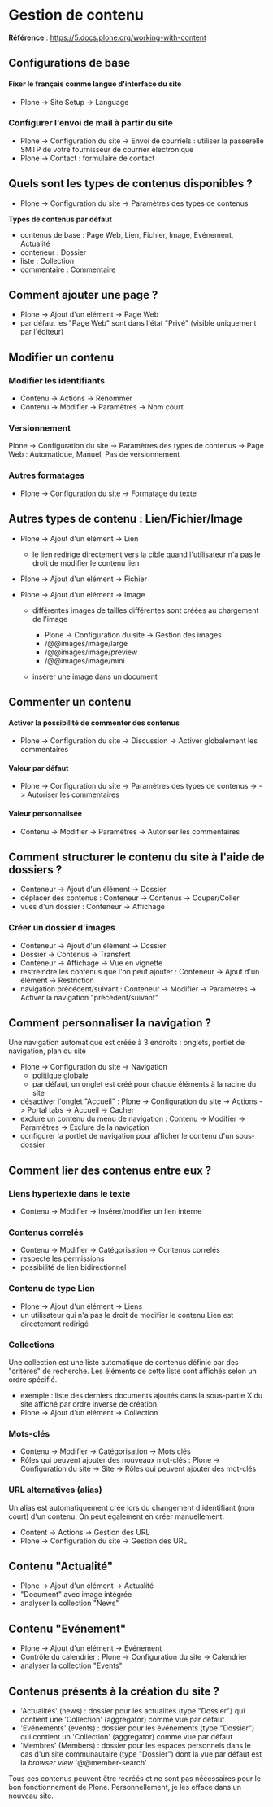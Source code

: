 Gestion de contenu
============================

**Référence** : <https://5.docs.plone.org/working-with-content>

Configurations de base
----------------------

#### Fixer le français comme langue d'interface du site

- Plone -> Site Setup -> Language

### Configurer l'envoi de mail à partir du site

- Plone -> Configuration du site -> Envoi de courriels : utiliser la passerelle SMTP de votre fournisseur de courrier électronique
- Plone -> Contact : formulaire de contact

Quels sont les types de contenus disponibles ?
----------------------------------------------

- Plone -> Configuration du site -> Paramètres des types de contenus

**Types de contenus par défaut**

- contenus de base : Page Web, Lien, Fichier, Image, Evénement, Actualité
- conteneur : Dossier
- liste : Collection
- commentaire : Commentaire

Comment ajouter une page ?
--------------------------

- Plone -> Ajout d'un élément -> Page Web
- par défaut les "Page Web" sont dans l'état "Privé" (visible uniquement par l'éditeur)

Modifier un contenu
--------------------

### Modifier les identifiants

- Contenu -> Actions -> Renommer
- Contenu -> Modifier -> Paramètres -> Nom court

### Versionnement

Plone -> Configuration du site -> Paramètres des types de contenus -> Page Web : Automatique, Manuel, Pas de versionnement

### Autres formatages

- Plone -> Configuration du site -> Formatage du texte

Autres types de contenu : Lien/Fichier/Image
--------------------------------------------

- Plone -> Ajout d'un élément -> Lien

    + le lien redirige directement vers la cible quand l'utilisateur n'a pas le droit de modifier le contenu lien

- Plone -> Ajout d'un élément -> Fichier
- Plone -> Ajout d'un élément -> Image

    + différentes images de tailles différentes sont créées au chargement de l'image

        - Plone -> Configuration du site -> Gestion des images
        - <my-image-url>/@@images/image/large
        - <my-image-url>/@@images/image/preview
        - <my-image-url>/@@images/image/mini

    + insérer une image dans un document

Commenter un contenu
--------------------

#### Activer la possibilité de commenter des contenus

- Plone -> Configuration du site -> Discussion -> Activer globalement les commentaires

#### Valeur par défaut

- Plone -> Configuration du site -> Paramètres des types de contenus -> <content name> -> Autoriser les commentaires

#### Valeur personnalisée

- Contenu -> Modifier -> Paramètres -> Autoriser les commentaires

Comment structurer le contenu du site à l'aide de dossiers ?
------------------------------------------------------------

- Conteneur -> Ajout d'un élément -> Dossier
- déplacer des contenus : Conteneur -> Contenus -> Couper/Coller
- vues d'un dossier : Conteneur -> Affichage

### Créer un dossier d'images

- Conteneur -> Ajout d'un élément -> Dossier
- Dossier -> Contenus -> Transfert
- Conteneur -> Affichage -> Vue en vignette
- restreindre les contenus que l'on peut ajouter : Conteneur -> Ajout d'un élément -> Restriction
- navigation précédent/suivant : Conteneur -> Modifier -> Paramètres -> Activer la navigation "précédent/suivant"

Comment personnaliser la navigation ?
-------------------------------------

Une navigation automatique est créée à 3 endroits : onglets, portlet de navigation, plan du site

- Plone -> Configuration du site -> Navigation
    + politique globale
    + par défaut, un onglet est créé pour chaque éléments à la racine du site
- désactiver l'onglet "Accueil" : Plone -> Configuration du site -> Actions -> Portal tabs -> Accueil -> Cacher
- exclure un contenu du menu de navigation : Contenu -> Modifier -> Paramètres -> Exclure de la navigation
- configurer la portlet de navigation pour afficher le contenu d'un sous-dossier

Comment lier des contenus entre eux ?
-------------------------------------

### Liens hypertexte dans le texte

- Contenu -> Modifier -> Insérer/modifier un lien interne

### Contenus correlés

- Contenu -> Modifier -> Catégorisation -> Contenus correlés
- respecte les permissions
- possibilité de lien bidirectionnel

### Contenu de type Lien

- Plone -> Ajout d'un élément -> Liens
- un utilisateur qui n'a pas le droit de modifier le contenu Lien est directement redirigé

### Collections

Une collection est une liste automatique de contenus définie par des "critères" de recherche. Les éléments de cette liste sont affichés selon un ordre spécifié.

- exemple : liste des derniers documents ajoutés dans la sous-partie X du site affiché par ordre inverse de création.
- Plone -> Ajout d'un élément -> Collection

### Mots-clés

- Contenu -> Modifier -> Catégorisation -> Mots clés
- Rôles qui peuvent ajouter des nouveaux mot-clés : Plone -> Configuration du site -> Site -> Rôles qui peuvent ajouter des mot-clés

### URL alternatives (alias)

Un alias est automatiquement créé lors du changement d'identifiant (nom court) d'un contenu.
On peut également en créer manuellement.

- Content -> Actions -> Gestion des URL
- Plone -> Configuration du site -> Gestion des URL

Contenu "Actualité"
-------------------

- Plone -> Ajout d'un élément -> Actualité
- "Document" avec image intégrée
- analyser la collection "News"

Contenu "Evénement"
-------------------

- Plone -> Ajout d'un élément -> Evénement
- Contrôle du calendrier : Plone -> Configuration du site -> Calendrier
- analyser la collection "Events"

Contenus présents à la création du site ?
-----------------------------------------

- 'Actualités' (news) : dossier pour les actualités (type "Dossier") qui contient une 'Collection' (aggregator) comme vue par défaut
- 'Evénements' (events) : dossier pour les événements (type "Dossier") qui contient un 'Collection' (aggregator) comme vue par défaut
- 'Membres' (Members) : dossier pour les espaces personnels dans le cas d'un site communautaire (type "Dossier") dont la vue par défaut est la *browser view* '@@member-search'

Tous ces contenus peuvent être recréés et ne sont pas nécessaires pour le bon fonctionnement de Plone. Personnellement, je les efface dans un nouveau site.
